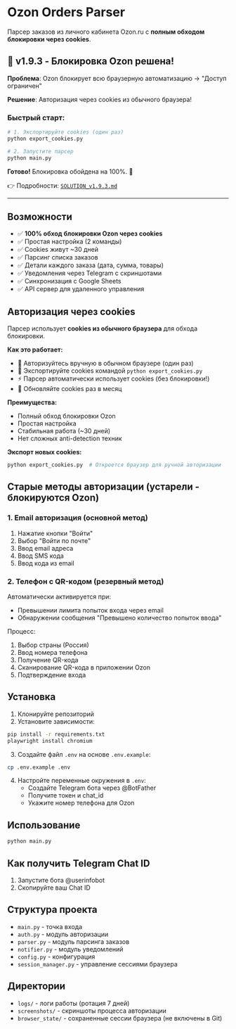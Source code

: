 # Ozon Orders Parser

Парсер заказов из личного кабинета Ozon.ru с **полным обходом блокировки через cookies**.

## 🎉 v1.9.3 - Блокировка Ozon решена!

**Проблема**: Ozon блокирует всю браузерную автоматизацию → "Доступ ограничен"

**Решение**: Авторизация через cookies из обычного браузера!

### Быстрый старт:

```bash
# 1. Экспортируйте cookies (один раз)
python export_cookies.py

# 2. Запустите парсер
python main.py
```

**Готово!** Блокировка обойдена на 100%. 🚀

👉 Подробности: [`SOLUTION_v1.9.3.md`](SOLUTION_v1.9.3.md)

---

## Возможности

- ✅ **100% обход блокировки Ozon через cookies**
- ✅ Простая настройка (2 команды)
- ✅ Cookies живут ~30 дней
- ✅ Парсинг списка заказов
- ✅ Детали каждого заказа (дата, сумма, товары)
- ✅ Уведомления через Telegram с скриншотами
- ✅ Синхронизация с Google Sheets
- ✅ API сервер для удаленного управления

## Авторизация через cookies

Парсер использует **cookies из обычного браузера** для обхода блокировки.

**Как это работает:**
- 🔐 Авторизуйтесь вручную в обычном браузере (один раз)
- 💾 Экспортируйте cookies командой `python export_cookies.py`
- ⚡ Парсер автоматически использует cookies (без блокировки!)
- 🔄 Обновляйте cookies раз в месяц

**Преимущества:**
- Полный обход блокировки Ozon
- Простая настройка
- Стабильная работа (~30 дней)
- Нет сложных anti-detection техник

**Экспорт новых cookies:**
```bash
python export_cookies.py  # Откроется браузер для ручной авторизации
```

## Старые методы авторизации (устарели - блокируются Ozon)

### 1. Email авторизация (основной метод)
1. Нажатие кнопки "Войти"
2. Выбор "Войти по почте"
3. Ввод email адреса
4. Ввод SMS кода
5. Ввод кода из email

### 2. Телефон с QR-кодом (резервный метод)
Автоматически активируется при:
- Превышении лимита попыток входа через email
- Обнаружении сообщения "Превышено количество попыток ввода"

Процесс:
1. Выбор страны (Россия)
2. Ввод номера телефона
3. Получение QR-кода
4. Сканирование QR-кода в приложении Ozon
5. Подтверждение входа

## Установка

1. Клонируйте репозиторий
2. Установите зависимости:
```bash
pip install -r requirements.txt
playwright install chromium
```

3. Создайте файл `.env` на основе `.env.example`:
```bash
cp .env.example .env
```

4. Настройте переменные окружения в `.env`:
   - Создайте Telegram бота через @BotFather
   - Получите токен и chat_id
   - Укажите номер телефона для Ozon

## Использование

```bash
python main.py
```

## Как получить Telegram Chat ID

1. Запустите бота @userinfobot
2. Скопируйте ваш Chat ID

## Структура проекта

- `main.py` - точка входа
- `auth.py` - модуль авторизации
- `parser.py` - модуль парсинга заказов
- `notifier.py` - модуль уведомлений
- `config.py` - конфигурация
- `session_manager.py` - управление сессиями браузера

## Директории

- `logs/` - логи работы (ротация 7 дней)
- `screenshots/` - скриншоты процесса авторизации
- `browser_state/` - сохраненные сессии браузера (не включены в Git)
